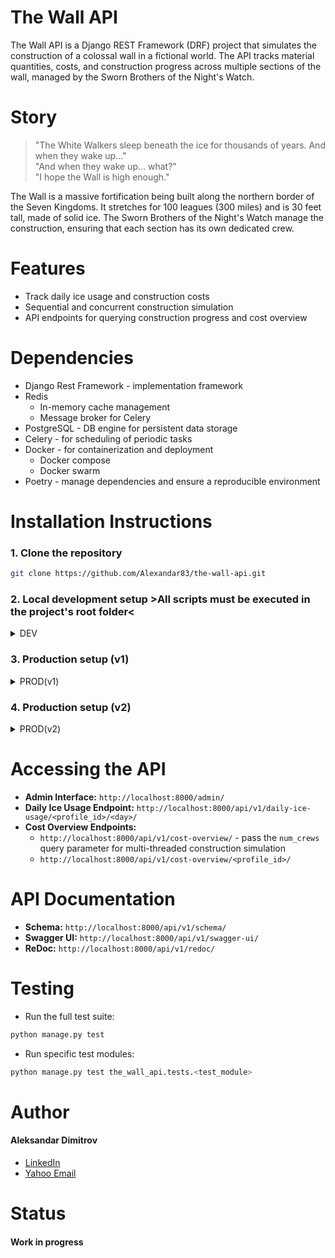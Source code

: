 # The Wall API


The Wall API is a Django REST Framework (DRF) project that simulates the construction of a colossal wall in a fictional world. The API tracks material quantities, costs, and construction progress across multiple sections of the wall, managed by the Sworn Brothers of the Night's Watch.


# Story


> "The White Walkers sleep beneath the ice for thousands of years. And when they wake up..."  
> "And when they wake up... what?"  
> "I hope the Wall is high enough."

The Wall is a massive fortification being built along the northern border of the Seven Kingdoms. It stretches for 100 leagues (300 miles) and is 30 feet tall, made of solid ice. The Sworn Brothers of the Night's Watch manage the construction, ensuring that each section has its own dedicated crew.


# Features
- Track daily ice usage and construction costs
- Sequential and concurrent construction simulation
- API endpoints for querying construction progress and cost overview

# Dependencies
- Django Rest Framework - implementation framework
- Redis
  - In-memory cache management
  - Message broker for Celery
- PostgreSQL - DB engine for persistent data storage
- Celery - for scheduling of periodic tasks
- Docker - for containerization and deployment
  - Docker compose
  - Docker swarm
- Poetry - manage dependencies and ensure a reproducible environment


# Installation Instructions

### 1. Clone the repository
```bash
git clone https://github.com/Alexandar83/the-wall-api.git
```

### 2. Local development setup >All scripts must be executed in the project's root folder<
<details>
<summary>DEV</summary>
<br>

<details>
<summary>2.1 Install dependencies</summary>
<br>

- pip installation
```bash
  pip install -r requirements.txt
```
- Poetry installation
```bash
  pip install poetry
  poetry install   
```
</details>

<details>
<summary>2.2 Set up the DEV configuration</summary>
<br>

- Required .config and .env files:
  - *config/envs/common/redis.conf*
  - *config/envs/dev/postgres_dev.env*
  - *config/envs/dev/the_wall_api_dev.env*
- Check the *.example files in the relevant folders for example configuration values
</details>

<details>
<summary>2.3 Workflow</summary>
<br>
- 2.3.1 Start a virtual environment
  
- 2.3.2 Start all dockerized services:

  - *This script ensures that:*
    - *The Django migrations will be run after the PostgreSQL server is completely started*
    - *The Celery services are started after the image they're using is built*
  
```bash
config/docker/scripts/docker-compose-dev+migrations.sh
```

- 2.3.3 Start a local Django development server:
```bash
python manage.py runserver
```

- 2.3.4 Send requests to the API endpoint: *http://localhost:8000/api/v1/*

- 2.3.5 Create a super user:
```bash
python manage.py createsuperuser
```

- 2.3.6 Access the built-in Django admin panel: *http://localhost:8000/admin*
</details>

<details>
<summary>2.4 Push any changes to a container registry - GHCR usage example below</summary>
<br>

- Build the latest version
```bash
docker build --no-cache -t the-wall-api:latest -f ./config/docker/Dockerfile.prod .
```

- Push it to GHCR
```bash
docker push ghcr.io/<github-repo-name>/the-wall-api --all-tags
```
</details>

</details>

### 3. Production setup (v1)

<details>
<summary>PROD(v1)</summary>
<br>

3.1 **Set up the PROD configuration:**
- Required .config and .env files:
  - *config/envs/common/redis.conf*
  - *config/envs/prod/postgres_prod.env*
  - *config/envs/prod/redis_prod.env*
  - *config/envs/prod/the_wall_api_prod.env*
- Check the *.example files in the relevant folders for example configuration values

3.2 **Docker compose:**
- Ensure the v1 compose file from the repo is placed in ***config/docker/docker-compose-prod-v1.yml***

3.3 **Workflow:**
- Start the app, Redis and PostgreSQL containers:
```bash
docker-compose -p the-wall-api-prod -f config/docker/docker-compose-prod-v1.yml up -d
```
- Send requests to the API endpoint: *http://localhost:8000/api/v1/*
- To stop the containers:
```bash
docker-compose -p the-wall-api-prod -f config/docker/docker-compose-prod-v1.yml down
```

</details>

### 4. Production setup (v2)

<details>
<summary>PROD(v2)</summary>
<br>

4.1 **Set up the PROD configuration:**
- Required .config and .env files:
  - *config/envs/common/redis.conf*
  - *config/envs/prod/the_wall_api_prod.env*
- Required docker secrets files:

  *The following files should contain the values of the according passwords*
  - *config/secrets/postgres_db.txt*
  - *config/secrets/postgres_password.txt*
  - *config/secrets/postgres_user.txt*
  - *config/secrets/redis_password.txt*
- Check the *.example files in the relevant folders for example configuration values

4.2 **Init docker swarm mode**
```bash
docker swarm init
```

4.3 **Manage the docker secrets**
- For each password file in the /secrets folder execute:
```bash
docker secret create <password_name> config/secrets/<password_file_name>.txt
```
- Remove the password files from the /secrets folder

4.4 **Docker stack deploy:**
- Ensure the v2 compose file from the repo is placed in  ***config/docker/docker-compose-prod-v2.yml***
- Ensure the wait_for_postgres.py script from the repo is placed in ***config/docker/scripts/wait_for_postgres.py***

4.5 **Workflow:**
- Start the app, Redis and PostgreSQL by deploying the prod_stack:
```bash
docker stack deploy -c config/docker/docker-compose-prod-v2.yml prod_stack
```
- Send requests to the API endpoint: *http://localhost:8000/api/v1/*
- To stop the stack:
```bash
docker stack rm prod_stack
```

</details>


# Accessing the API
- **Admin Interface:** `http://localhost:8000/admin/`
- **Daily Ice Usage Endpoint:** `http://localhost:8000/api/v1/daily-ice-usage/<profile_id>/<day>/`
- **Cost Overview Endpoints:**
  - `http://localhost:8000/api/v1/cost-overview/` -  pass the `num_crews` query parameter for multi-threaded construction simulation
  - `http://localhost:8000/api/v1/cost-overview/<profile_id>/`


# API Documentation

- **Schema:** `http://localhost:8000/api/v1/schema/`
- **Swagger UI:** `http://localhost:8000/api/v1/swagger-ui/`
- **ReDoc:** `http://localhost:8000/api/v1/redoc/`


# Testing
- Run the full test suite:
```bash
python manage.py test
```

- Run specific test modules:
```bash
python manage.py test the_wall_api.tests.<test_module>
```


# Author

#### Aleksandar Dimitrov
- [LinkedIn](https://www.linkedin.com/in/aleksandar-dimitrov-412833316)
- [Yahoo Email](mailto:sasho_1983@yahoo.com)


# Status

#### Work in progress